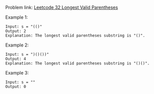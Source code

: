 Problem link: [Leetcode 32 Longest Valid Parentheses](https://leetcode.com/problems/longest-valid-parentheses/description/)

Example 1:

	Input: s = "(()"
	Output: 2
	Explanation: The longest valid parentheses substring is "()".
Example 2:
	
	Input: s = ")()())"
	Output: 4
	Explanation: The longest valid parentheses substring is "()()".
Example 3:

	Input: s = ""
	Output: 0
